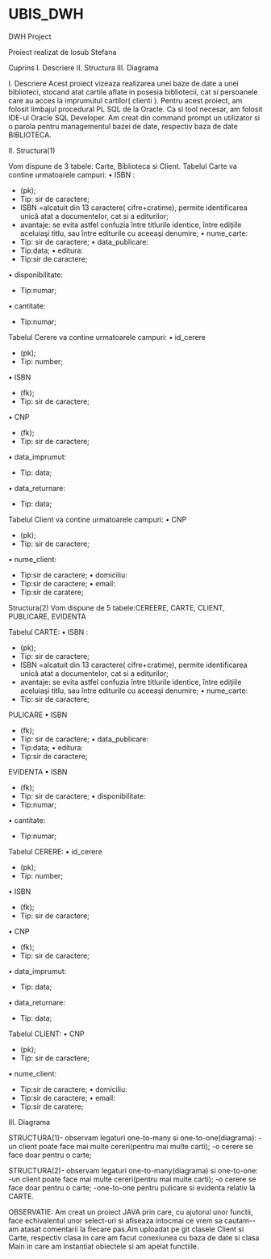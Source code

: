 # UBIS_DWH





DWH Project

Proiect realizat de
Iosub Stefana

Cuprins
I.	Descriere
II.	Structura
III.	Diagrama


I.	Descriere
Acest proiect vizeaza realizarea unei baze de date a unei biblioteci, stocand atat cartile aflate in posesia bibliotecii, cat si persoanele care au acces la imprumutul cartilor( clienti ).
Pentru acest proiect, am folosit limbajul procedural PL SQL  de la Oracle.
Ca si tool necesar, am folosit IDE-ul Oracle SQL Developer.
Am creat din command prompt un utilizator si o parola pentru managementul bazei de date, respectiv baza de date BIBLIOTECA.

II.	Structura(1)

Vom dispune de 3 tabele: Carte, Biblioteca si Client.
Tabelul Carte va contine urmatoarele campuri:
•	ISBN :
-  (pk);
-  Tip: sir de caractere;
-  ISBN =alcatuit din 13 caractere( cifre+cratime), permite identificarea unică atat a documentelor, cat si a editurilor;
-  avantaje: se evita astfel confuzia între titlurile identice, între ediţiile aceluiaşi titlu, sau între editurile cu aceeaşi denumire;
•	nume_carte:
-	Tip: sir de caractere;
•	data_publicare:
-	Tip:data;
•	editura:
-	Tip:sir de caractere;

•	disponibilitate:
-	Tip:numar;

•	cantitate:
-	Tip:numar;


Tabelul Cerere va contine urmatoarele campuri:
•	id_cerere
-  (pk);
-  Tip: number;

•	ISBN
-  (fk);
-  Tip: sir de caractere;

•	CNP
-  (fk);
-  Tip: sir de caractere;

•	data_imprumut:
-	Tip: data;

•	data_returnare:
-	Tip: data;

Tabelul Client va contine urmatoarele campuri:
•	CNP
-  (pk);
-  Tip: sir de caractere;

•	nume_client:
-	Tip:sir de caractere;
•	domiciliu:
-	Tip:sir de caractere;
•	email:
-	Tip:sir de caratere;





Structura(2)
Vom dispune de 5 tabele:CEREERE, CARTE, CLIENT, PUBLICARE, EVIDENTA

Tabelul CARTE:
•	ISBN :
-  (pk);
-  Tip: sir de caractere;
-  ISBN =alcatuit din 13 caractere( cifre+cratime), permite identificarea unică atat a documentelor, cat si a editurilor;
-  avantaje: se evita astfel confuzia între titlurile identice, între ediţiile aceluiaşi titlu, sau între editurile cu aceeaşi denumire;
•	nume_carte:
-	Tip: sir de caractere;


PULICARE
•	ISBN
-  (fk);
-  Tip: sir de caractere;
•	data_publicare:
-	Tip:data;
•	editura:
-	Tip:sir de caractere;


EVIDENTA
•	ISBN
-  (fk);
-  Tip: sir de caractere;
•	disponibilitate:
-	Tip:numar;

•	cantitate:
-	Tip:numar;



Tabelul CERERE:
•	id_cerere
-  (pk);
-  Tip: number;

•	ISBN
-  (fk);
-  Tip: sir de caractere;

•	CNP
-  (fk);
-  Tip: sir de caractere;

•	data_imprumut:
-	Tip: data;

•	data_returnare:
-	Tip: data;

Tabelul CLIENT:
•	CNP
-  (pk);
-  Tip: sir de caractere;

•	nume_client:
-	Tip:sir de caractere;
•	domiciliu:
-	Tip:sir de caractere;
•	email:
-	Tip:sir de caratere;

III.	Diagrama

STRUCTURA(1)- observam legaturi one-to-many si one-to-one(diagrama): 
-un client poate face mai multe cereri(pentru mai multe carti);
-o cerere se face doar pentru o carte;

STRUCTURA(2)- observam legaturi one-to-many(diagrama) si one-to-one: 
-un client poate face mai multe cereri(pentru mai multe carti);
-o cerere se face doar pentru o carte;
-one-to-one pentru pulicare si evidenta relativ la CARTE.



OBSERVATIE: Am creat un proiect JAVA prin care, cu ajutorul unor functii, face echivalentul unor select-uri si afiseaza intocmai ce vrem sa cautam--am atasat comentarii la fiecare pas.Am uploadat pe git clasele Client si Carte, respectiv clasa in care am facut conexiunea cu baza de date si clasa Main in care am instantiat obiectele si am apelat functiile.


